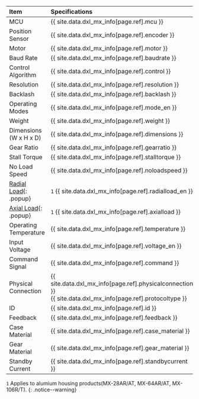 
| Item                    | Specifications                                                                                                     |
|:------------------------|:-------------------------------------------------------------------------------------------------------------------|
| MCU                     | {{ site.data.dxl_mx_info[page.ref].mcu }}                                                                          |
| Position Sensor         | {{ site.data.dxl_mx_info[page.ref].encoder }}                                                                      |
| Motor                   | {{ site.data.dxl_mx_info[page.ref].motor }}                                                                        |
| Baud Rate               | {{ site.data.dxl_mx_info[page.ref].baudrate }}                                                                     |
| Control Algorithm       | {{ site.data.dxl_mx_info[page.ref].control }}                                                                      |
| Resolution              | {{ site.data.dxl_mx_info[page.ref].resolution }}                                                                   |
| Backlash                | {{ site.data.dxl_mx_info[page.ref].backlash }}                                                                     |
| Operating Modes         | {{ site.data.dxl_mx_info[page.ref].mode_en }}                                                                     |
| Weight                  | {{ site.data.dxl_mx_info[page.ref].weight }}                                                                       |
| Dimensions (W x H x D)  | {{ site.data.dxl_mx_info[page.ref].dimensions }}                                                                   |
| Gear Ratio              | {{ site.data.dxl_mx_info[page.ref].gearratio }}                                                                    |
| Stall Torque            | {{ site.data.dxl_mx_info[page.ref].stalltorque }}                                                                  |
| No Load Speed           | {{ site.data.dxl_mx_info[page.ref].noloadspeed }}                                                                  |
| [Radial Load]{: .popup} | `1` {{ site.data.dxl_mx_info[page.ref].radialload_en }}                                                            |
| [Axial Load]{: .popup}  | `1` {{ site.data.dxl_mx_info[page.ref].axialload }}                                                                |
| Operating Temperature   | {{ site.data.dxl_mx_info[page.ref].temperature }}                                                                  |
| Input Voltage           | {{ site.data.dxl_mx_info[page.ref].voltage_en }}                                                                   |
| Command Signal          | {{ site.data.dxl_mx_info[page.ref].command }}                                                                      |
| Physical Connection     | {{ site.data.dxl_mx_info[page.ref].physicalconnection }} <br /> {{ site.data.dxl_mx_info[page.ref].protocoltype }} |
| ID                      | {{ site.data.dxl_mx_info[page.ref].id }}                                                                           |
| Feedback                | {{ site.data.dxl_mx_info[page.ref].feedback }}                                                                     |
| Case Material           | {{ site.data.dxl_mx_info[page.ref].case_material }}                                                                |
| Gear Material           | {{ site.data.dxl_mx_info[page.ref].gear_material }}                                                                |
| Standby Current         | {{ site.data.dxl_mx_info[page.ref].standbycurrent }}                                                               |

`1` Applies to alumium housing products(MX-28AR/AT, MX-64AR/AT, MX-106R/T).
{: .notice--warning}

[Radial Load]: /assets/images/dxl/axial_radial_load.png
[Axial Load]: /assets/images/dxl/axial_radial_load.png
